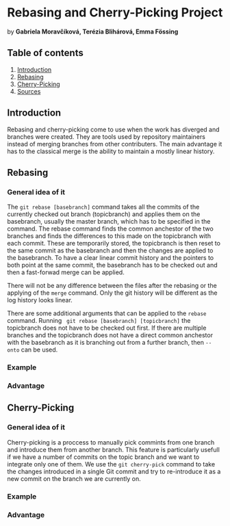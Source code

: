 # Rebasing and Cherry-Picking Project
by **Gabriela Moravčíková, Terézia Blihárová, Emma Fössing**

## Table of contents 
1. [Introduction](#introduction)
2. [Rebasing](#rebasing)   
3. [Cherry-Picking](#cherry-picking)
4. [Sources](#sources)


## Introduction
Rebasing and cherry-picking come to use when the work has diverged and branches were created. They are tools used by repository maintainers instead of merging branches from other contributers. The main advantage it has to the classical merge is the ability to maintain a mostly linear history.

## Rebasing
### General idea of it
The ```git rebase [basebranch]``` command takes all the commits of the currently checked out branch (topicbranch) and applies them on the basebranch, usually the master branch, which has to be specified in the command.
The rebase command finds the common anchestor of the two branches and finds the differences to this made on the topicbranch with each commit. These are temporarily stored, the topicbranch is then reset to the same commit as the basebranch and then the changes are applied to the basebranch. To have a clear linear commit history and the pointers to both point at the same commit, the basebranch has to be checked out and then a fast-forwad merge can be applied.

There will not be any difference between the files after the rebasing or the applying of the ```merge``` command. Only the git history will be different as the log history looks linear. 

There are some additional arguments that can be applied to the ```rebase``` command. 
Running ``` git rebase [basebranch] [topicbranch]``` the topicbranch does not have to be checked out first.
If there are multiple branches and the topicbranch does not have a direct common anchestor with the basebranch as it is branching out from a further branch, then ```--onto``` can be used.

### Example


### Advantage

## Cherry-Picking
### General idea of it
Cherry-picking is a proccess to manually pick commints from one branch and introduce them from another branch. This feature is particularly usefull if we have a number of commits on the topic branch and we want to integrate only one of them. We use the ```git cherry-pick``` command to take the changes introduced in a single Git commit and try to re-introduce it as a new commit on the branch we are currently on. 
### Example
### Advantage


